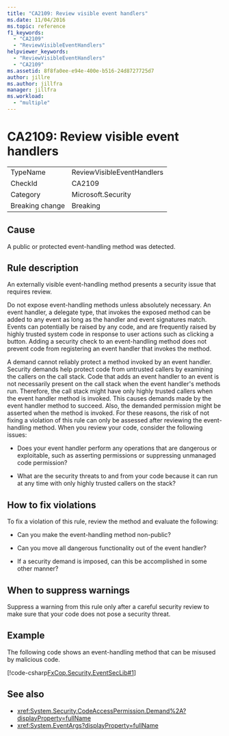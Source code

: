 ```yaml
---
title: "CA2109: Review visible event handlers"
ms.date: 11/04/2016
ms.topic: reference
f1_keywords:
  - "CA2109"
  - "ReviewVisibleEventHandlers"
helpviewer_keywords:
  - "ReviewVisibleEventHandlers"
  - "CA2109"
ms.assetid: 8f8fa0ee-e94e-400e-b516-24d8727725d7
author: jillre
ms.author: jillfra
manager: jillfra
ms.workload:
  - "multiple"
---
```

# CA2109: Review visible event handlers

|||
|-|-|
|TypeName|ReviewVisibleEventHandlers|
|CheckId|CA2109|
|Category|Microsoft.Security|
|Breaking change|Breaking|

## Cause
A public or protected event-handling method was detected.

## Rule description
An externally visible event-handling method presents a security issue that requires review.

Do not expose event-handling methods unless absolutely necessary. An event handler, a delegate type, that invokes the exposed method can be added to any event as long as the handler and event signatures match. Events can potentially be raised by any code, and are frequently raised by highly trusted system code in response to user actions such as clicking a button. Adding a security check to an event-handling method does not prevent code from registering an event handler that invokes the method.

A demand cannot reliably protect a method invoked by an event handler. Security demands help protect code from untrusted callers by examining the callers on the call stack. Code that adds an event handler to an event is not necessarily present on the call stack when the event handler's methods run. Therefore, the call stack might have only highly trusted callers when the event handler method is invoked. This causes demands made by the event handler method to succeed. Also, the demanded permission might be asserted when the method is invoked. For these reasons, the risk of not fixing a violation of this rule can only be assessed after reviewing the event-handling method. When you review your code, consider the following issues:

- Does your event handler perform any operations that are dangerous or exploitable, such as asserting permissions or suppressing unmanaged code permission?

- What are the security threats to and from your code because it can run at any time with only highly trusted callers on the stack?

## How to fix violations
To fix a violation of this rule, review the method and evaluate the following:

- Can you make the event-handling method non-public?

- Can you move all dangerous functionality out of the event handler?

- If a security demand is imposed, can this be accomplished in some other manner?

## When to suppress warnings
Suppress a warning from this rule only after a careful security review to make sure that your code does not pose a security threat.

## Example
The following code shows an event-handling method that can be misused by malicious code.

[!code-csharp[FxCop.Security.EventSecLib#1](../code-quality/codesnippet/CSharp/ca2109-review-visible-event-handlers_1.cs)]

## See also

- <xref:System.Security.CodeAccessPermission.Demand%2A?displayProperty=fullName>
- <xref:System.EventArgs?displayProperty=fullName>
